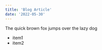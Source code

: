 ```yaml
---
title: 'Blog Article'
date: '2022-05-30'
---
```


The quick brown fox jumps over the lazy dog

- item1
- item2
